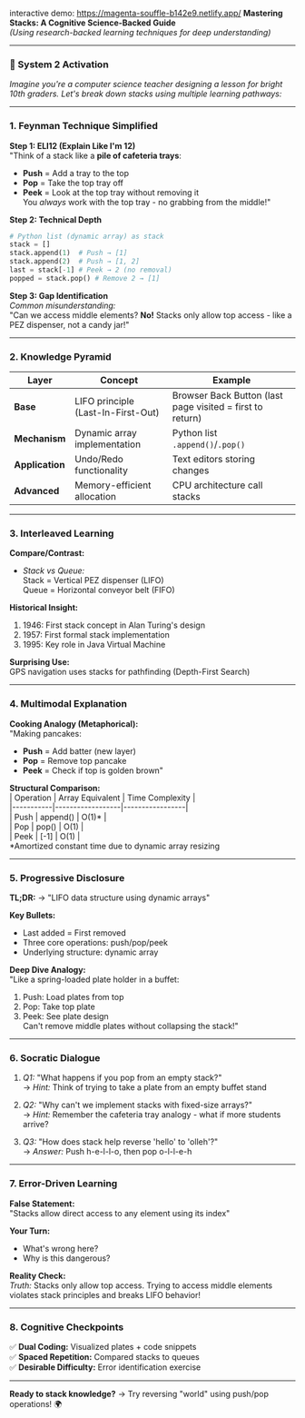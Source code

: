 interactive demo: https://magenta-souffle-b142e9.netlify.app/
**Mastering Stacks: A Cognitive Science-Backed Guide**  
*(Using research-backed learning techniques for deep understanding)*  

---

### **🧠 System 2 Activation**  
*Imagine you're a computer science teacher designing a lesson for bright 10th graders. Let's break down stacks using multiple learning pathways:*

---

### **1. Feynman Technique Simplified**  
**Step 1: ELI12 (Explain Like I'm 12)**  
"Think of a stack like a **pile of cafeteria trays**:  
- **Push** = Add a tray to the top  
- **Pop** = Take the top tray off  
- **Peek** = Look at the top tray without removing it  
You *always* work with the top tray - no grabbing from the middle!"

**Step 2: Technical Depth**  
```python
# Python list (dynamic array) as stack
stack = []
stack.append(1)  # Push → [1]
stack.append(2)  # Push → [1, 2]
last = stack[-1] # Peek → 2 (no removal)
popped = stack.pop() # Remove 2 → [1]
```

**Step 3: Gap Identification**  
*Common misunderstanding:*  
"Can we access middle elements? **No!** Stacks only allow top access - like a PEZ dispenser, not a candy jar!"

---

### **2. Knowledge Pyramid**  
| Layer | Concept | Example |  
|-------|---------|---------|  
| **Base** | LIFO principle (Last-In-First-Out) | Browser Back Button (last page visited = first to return) |  
| **Mechanism** | Dynamic array implementation | Python list `.append()`/`.pop()` |  
| **Application** | Undo/Redo functionality | Text editors storing changes |  
| **Advanced** | Memory-efficient allocation | CPU architecture call stacks |  

---

### **3. Interleaved Learning**  
**Compare/Contrast:**  
- *Stack vs Queue:*  
  Stack = Vertical PEZ dispenser (LIFO)  
  Queue = Horizontal conveyor belt (FIFO)  

**Historical Insight:**  
1. 1946: First stack concept in Alan Turing's design  
2. 1957: First formal stack implementation  
3. 1995: Key role in Java Virtual Machine  

**Surprising Use:**  
GPS navigation uses stacks for pathfinding (Depth-First Search)  

---

### **4. Multimodal Explanation**  
**Cooking Analogy (Metaphorical):**  
"Making pancakes:  
- **Push** = Add batter (new layer)  
- **Pop** = Remove top pancake  
- **Peek** = Check if top is golden brown"

**Structural Comparison:**  
| Operation | Array Equivalent | Time Complexity |  
|-----------|------------------|-----------------|  
| Push      | append()         | O(1)*           |  
| Pop       | pop()            | O(1)            |  
| Peek      | [-1]             | O(1)            |  
*Amortized constant time due to dynamic array resizing

---

### **5. Progressive Disclosure**  
**TL;DR:** → "LIFO data structure using dynamic arrays"  

**Key Bullets:**  
- Last added = First removed  
- Three core operations: push/pop/peek  
- Underlying structure: dynamic array  

**Deep Dive Analogy:**  
"Like a spring-loaded plate holder in a buffet:  
1. Push: Load plates from top  
2. Pop: Take top plate  
3. Peek: See plate design  
Can't remove middle plates without collapsing the stack!"

---

### **6. Socratic Dialogue**  
1. *Q1:* "What happens if you pop from an empty stack?"  
   → *Hint:* Think of trying to take a plate from an empty buffet stand  

2. *Q2:* "Why can't we implement stacks with fixed-size arrays?"  
   → *Hint:* Remember the cafeteria tray analogy - what if more students arrive?  

3. *Q3:* "How does stack help reverse 'hello' to 'olleh'?"  
   → *Answer:* Push h-e-l-l-o, then pop o-l-l-e-h

---

### **7. Error-Driven Learning**  
**False Statement:**  
"Stacks allow direct access to any element using its index"  

**Your Turn:**  
- What's wrong here?  
- Why is this dangerous?  

**Reality Check:**  
*Truth:* Stacks only allow top access. Trying to access middle elements violates stack principles and breaks LIFO behavior!

---

### **8. Cognitive Checkpoints**  
✅ **Dual Coding:** Visualized plates + code snippets  
✅ **Spaced Repetition:** Compared stacks to queues  
✅ **Desirable Difficulty:** Error identification exercise  

---

**Ready to stack knowledge?** → Try reversing "world" using push/pop operations! 🌍
